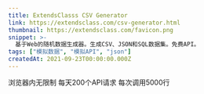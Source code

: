 ```yaml
---
title: ExtendsClasss CSV Generator
link: https://extendsclass.com/csv-generator.html
thumbnail: https://extendsclass.com/favicon.png
snippet: >-
  基于Web的随机数据生成器。生成CSV、JSON和SQL数据集。免费API。
tags: ["模拟数据", "模拟API", "json"]
createdAt: 2021-09-23T00:00:00.000Z
---
```

浏览器内无限制
每天200个API请求
每次调用5000行